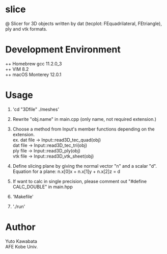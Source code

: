 # slice

@ Slicer for 3D objects written by dat (tecplot: FEquadrilateral, FEtriangle), ply and vtk formats.

# Development Environment

 ++ Homebrew gcc 11.2.0_3<br>
 ++ VIM 8.2<br>
 ++ macOS Monterey 12.0.1<br>    

# Usage

1. 'cd "3Dfile" ./meshes'

2. Rewrite "obj.name" in main.cpp (only name, not required extension.)  

3. Choose a method from Input's member functions depending on the extension.<br>
   ex. dat file -> Input<LTYPE>::read3D_tec_quad(obj)<br>
       dat file -> Input<LTYPE>::read3D_tec_tri(obj)<br>
       ply file -> Input<LTYPE>::read3D_ply(obj)<br>
       vtk file -> Input<LTYPE>::read3D_vtk_sheet(obj)<br>

4. Define slicing plane by giving the normal vector "n" and a scalar "d".
   Equation for a plane: n.x[0]x + n.x[1]y + n.x[2]z = d

5. If want to calc in single precision, please comment out "#define CALC_DOUBLE" in main.hpp

6. 'Makefile'

7. './run'

# Author

Yuto Kawabata<br>
AFE Kobe Univ.

